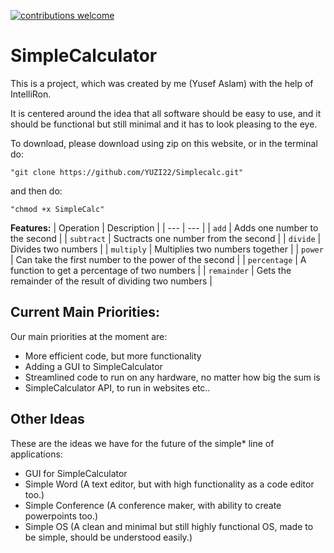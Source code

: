 [![contributions welcome](https://img.shields.io/badge/contributions-welcome-brightgreen.svg?style=flat)](https://github.com/dwyl/esta/issues)
# SimpleCalculator 

This is a project, which was created by me (Yusef Aslam) with the help of IntelliRon.

It is centered around the idea that all software should be easy to use, and it should be functional but still
minimal and it has to look pleasing to the eye.

To download, please download using zip on this website, or in the terminal do: 

`"git clone https://github.com/YUZI22/Simplecalc.git"`

and then do:

`"chmod +x SimpleCalc"`



**Features:**
| Operation | Description |
| --- | --- |
| `add` | Adds one number to the second |
| `subtract` | Suctracts one number from the second |
| `divide` | Divides two numbers |
| `multiply` | Multiplies two numbers together |
| `power` | Can take the first number to the power of the second |
| `percentage` | A function to get a percentage of two numbers |
| `remainder` | Gets the remainder of the result of dividing two numbers |

## Current Main Priorities:
Our main priorities at the moment are:
- More efficient code, but more functionality
- Adding a GUI to SimpleCalculator
- Streamlined code to run on any hardware, no matter how big the sum is
- SimpleCalculator API, to run in websites etc..

## Other Ideas
These are the ideas we have for the future of the simple* line of applications:
- GUI for SimpleCalculator
- Simple Word (A text editor, but with high functionality as a code editor too.)
- Simple Conference (A conference maker, with ability to create powerpoints too.)
- Simple OS (A clean and minimal but still highly functional OS, made to be simple, should be understood easily.)

